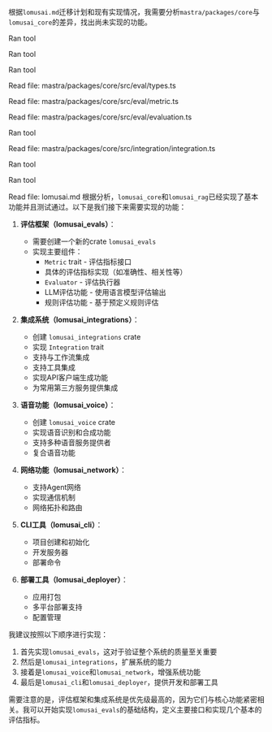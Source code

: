 
根据`lomusai.md`迁移计划和现有实现情况，我需要分析`mastra/packages/core`与`lomusai_core`的差异，找出尚未实现的功能。

Ran tool

Ran tool

Ran tool

Read file: mastra/packages/core/src/eval/types.ts

Read file: mastra/packages/core/src/eval/metric.ts

Read file: mastra/packages/core/src/eval/evaluation.ts

Ran tool

Read file: mastra/packages/core/src/integration/integration.ts

Ran tool

Ran tool

Read file: lomusai.md
根据分析，`lomusai_core`和`lomusai_rag`已经实现了基本功能并且测试通过。以下是我们接下来需要实现的功能：

1. **评估框架（lomusai_evals）**：
   - 需要创建一个新的crate `lomusai_evals`
   - 实现主要组件：
     - `Metric` trait - 评估指标接口
     - 具体的评估指标实现（如准确性、相关性等）
     - `Evaluator` - 评估执行器
     - LLM评估功能 - 使用语言模型评估输出
     - 规则评估功能 - 基于预定义规则评估

2. **集成系统（lomusai_integrations）**：
   - 创建 `lomusai_integrations` crate
   - 实现 `Integration` trait
   - 支持与工作流集成
   - 支持工具集成
   - 实现API客户端生成功能
   - 为常用第三方服务提供集成

3. **语音功能（lomusai_voice）**：
   - 创建 `lomusai_voice` crate
   - 实现语音识别和合成功能
   - 支持多种语音服务提供者
   - 复合语音功能

4. **网络功能（lomusai_network）**：
   - 支持Agent网络
   - 实现通信机制
   - 网络拓扑和路由

5. **CLI工具（lomusai_cli）**：
   - 项目创建和初始化
   - 开发服务器
   - 部署命令

6. **部署工具（lomusai_deployer）**：
   - 应用打包
   - 多平台部署支持
   - 配置管理

我建议按照以下顺序进行实现：

1. 首先实现`lomusai_evals`，这对于验证整个系统的质量至关重要
2. 然后是`lomusai_integrations`，扩展系统的能力
3. 接着是`lomusai_voice`和`lomusai_network`，增强系统功能
4. 最后是`lomusai_cli`和`lomusai_deployer`，提供开发和部署工具

需要注意的是，评估框架和集成系统是优先级最高的，因为它们与核心功能紧密相关。我可以开始实现`lomusai_evals`的基础结构，定义主要接口和实现几个基本的评估指标。
